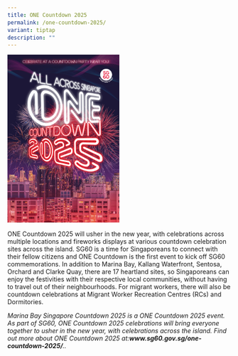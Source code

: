 ```yaml
---
title: ONE Countdown 2025
permalink: /one-countdown-2025/
variant: tiptap
description: ""
---
```

<p></p>
<p></p>
<div class="isomer-image-wrapper">
<img style="width: 50%;" height="auto" width="100%" alt="One Countdown 2025 poster" src="/images/v5_countdown_2025_P_min.jpg">
</div>
<p>ONE Countdown 2025 will usher in the new year, with celebrations across
multiple locations and fireworks displays at various countdown celebration
sites across the island. SG60 is a time for Singaporeans to connect with
their fellow citizens and ONE Countdown is the first event to kick off
SG60 commemorations. In addition to Marina Bay, Kallang Waterfront, Sentosa,
Orchard and Clarke Quay, there are 17 heartland sites, so Singaporeans
can enjoy the festivities with their respective local communities, without
having to travel out of their neighbourhoods. For migrant workers, there
will also be countdown celebrations at Migrant Worker Recreation Centres
(RCs) and Dormitories.</p>
<p></p>
<p><em>Marina Bay Singapore Countdown 2025 is a ONE Countdown 2025 event. As part of SG60, ONE Countdown 2025 celebrations will bring everyone together to usher in the new year, with celebrations across the island. Find out more about ONE Countdown 2025 at:</em><strong><em><a rel="noopener noreferrer nofollow" target="_blank">www.sg60.gov.sg/one-countdown-2025/</a></em></strong><em>..</em>
</p>